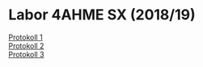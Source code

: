 # Labor 4AHME SX (2018/19)

[Protokoll 1](https://github.com/winmam14/Protokoll-1)  
[Protokoll 2](https://github.com/HTLMechatronics/m15-la1-sx/blob/winmam14/protokoll_g1_winmam14_2018-09-25.md)  
[Protokoll 3](https://github.com/winmam14/Protokoll-3)
